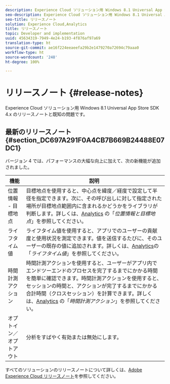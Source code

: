 ```yaml
---
description: Experience Cloud ソリューション用 Windows 8.1 Universal App Store SDK 4.x のリリースノートと既知の問題です。
seo-description: Experience Cloud ソリューション用 Windows 8.1 Universal App Store SDK 4.x のリリースノートと既知の問題です。
seo-title: リリースノート
solution: Experience Cloud,Analytics
title: リリースノート
topic: Developer and implementation
uuid: 45634319-7949-4e24-b193-4f876af97a69
translation-type: ht
source-git-commit: ae16f224eeaeefa29b2e1479270a72694c79aaa0
workflow-type: ht
source-wordcount: '248'
ht-degree: 100%

---
```



# リリースノート {#release-notes}

Experience Cloud ソリューション用 Windows 8.1 Universal App Store SDK 4.x のリリースノートと既知の問題です。

## 最新のリリースノート {#section_DC697A291F0A4CB7B669B24488E07DC1}

バージョン 4 では、パフォーマンスの大幅な向上に加えて、次の新機能が追加されました。

| 機能 | 説明 |
|--- |--- |
| 位置情報 - 目標地点 | 目標地点を使用すると、中心点を緯度／経度で設定して半径を指定できます。次に、その呼び出しに対して指定された場所が目標地点範囲内に含まれるかどうかをライブラリが判断します。詳しくは、[Analytics](/help/windows-appstore/analytics/analytics.md) の「*位置情報と目標地点*」を参照してください。 |
| ライフタイム値 | ライフタイム値を使用すると、アプリでのユーザーの貢献度と使用状況を測定できます。値を送信するたびに、そのユーザーの既存の値に追加されます。詳しくは、[Analytics](/help/windows-appstore/analytics/analytics.md)の「*ライフタイム値*」を参照してください。 |
| 時間計測アクション | 時間計測アクションを使用すると、ユーザーがアプリ内でエンドツーエンドのプロセスを完了するまでにかかる時間を簡単に確認できます。時間計測アクションを使用すると、セッションの時間と、アクションが完了するまでにかかる合計時間（クロスセッション）を計算できます。詳しくは、[Analytics](/help/windows-appstore/analytics/analytics.md) の「*時間計測アクション*」を参照してください。 |
| オプトイン／オプトアウト | 分析をすばやく有効または無効にします。 |


すべてのソリューションのリリースノートについて詳しくは、[Adobe Experience Cloud リリースノート](https://docs.adobe.com/content/help/ja-JP/release-notes/experience-cloud/current.html)を参照してください。
